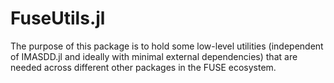 # FuseUtils.jl

The purpose of this package is to hold some low-level utilities (independent of IMASDD.jl and ideally with minimal external dependencies) that are needed across different other packages in the FUSE ecosystem.
